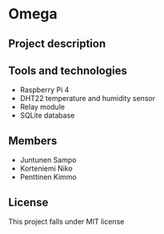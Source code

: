 # Omega

## Project description


## Tools and technologies
- Raspberry Pi 4
- DHT22 temperature and humidity sensor
- Relay module
- SQLite database

## Members
- Juntunen Sampo
- Korteniemi Niko
- Penttinen Kimmo

## License
This project falls under MIT license